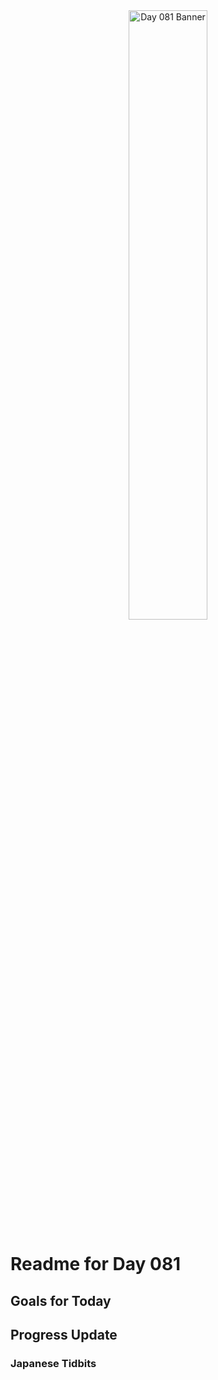 <div align="center">
 <img src="../..Images/image_081.jpg" alt="Day 081 Banner" width="50%">
</div>

# Readme for Day 081

## Goals for Today

## Progress Update

### Japanese Tidbits

